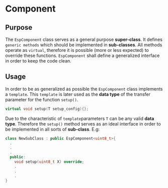# Component

## Purpose

The `EspComponent` class serves as a general purpose **super-class**. It defines `generic methods` which should be implemented in **sub-classes**. All methods operate as `virtual`, therefore it is possible (more or less expected) to override these functions. `EspComponent` shall define a generalized interface in order to keep the code clean.

## Usage

In order to be as generalized as possible the `EspComponent` class implements a `template`. This `template` is later used as the **data type** of the transfer parameter for the function `setup()`. 

```cpp
virtual void setup(T setup_config){};
```

Due to the characteristic of `template`parameters `T` can be any valid **data type**. Therefore the `setup()` method serves as an ideal interface in order to be implemented in all sorts of **sub-class**. E.g:

```cpp
class NewSubClass : public EspComponent<uint8_t>{
  .
  .
  .
  public:
    void setup(uint8_t X) override; 
    .
    .
    .
}
```